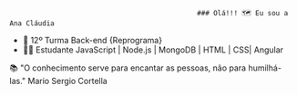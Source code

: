                                                   ### Olá!!! 🗺️ Eu sou a Ana Cláudia


- 💜 12º Turma Back-end {Reprograma}
- 👩‍🎓 Estudante JavaScript | Node.js | MongoDB | HTML | CSS| Angular

📚 "O conhecimento serve para encantar as pessoas, não para humilhá-las." Mario Sergio Cortella



